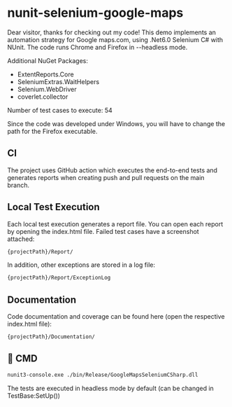# nunit-selenium-google-maps
Dear visitor,
thanks for checking out my code!
This demo implements an automation strategy for Google maps.com, using .Net6.0 Selenium C# with NUnit.
The code runs Chrome and Firefox in --headless mode.

Additional NuGet Packages:
- ExtentReports.Core
- SeleniumExtras.WaitHelpers
- Selenium.WebDriver
- coverlet.collector

Number of test cases to execute: 54

Since the code was developed under Windows, you will have to change the path for the Firefox executable.
## CI
The project uses GitHub action which executes the end-to-end tests and generates reports when creating push and pull requests on the main branch.

## Local Test Execution
Each local test execution generates a report file. You can open each report by opening the index.html file.
Failed test cases have a screenshot attached:
```bash
{projectPath}/Report/
```
In addition, other exceptions are stored in a log file:
```bash
{projectPath}/Report/ExceptionLog
```
## Documentation
Code documentation and coverage can be found here (open the respective index.html file):
```bash
{projectPath}/Documentation/
```

## 🦾 CMD
```bash
nunit3-console.exe ./bin/Release/GoogleMapsSeleniumCSharp.dll 
```
The tests are executed in headless mode by default (can be changed in TestBase:SetUp())
